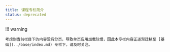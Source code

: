 ```yaml
---
title: 课程专栏简介
status: deprecated
---
```


!!! warning

    考虑到当前栏目下的内容没有分页，导致单页应用加载较慢，因此本专栏内容正逐渐迁移至 [基础](../base/index.md) 专栏下，请及时关注。
